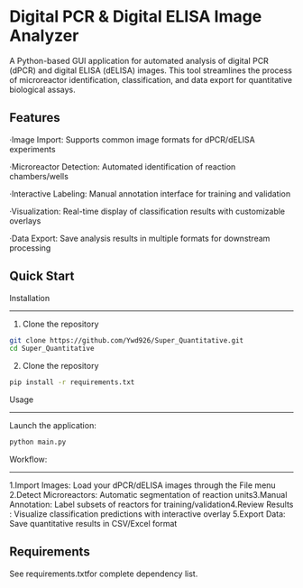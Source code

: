 Digital PCR & Digital ELISA Image Analyzer
=========
A Python-based GUI application for automated analysis of digital PCR (dPCR) and digital ELISA (dELISA) images. This tool streamlines the process of microreactor identification, classification, and data export for quantitative biological assays.

Features
---------
·Image Import​​: Supports common image formats for dPCR/dELISA experiments

·Microreactor Detection​​: Automated identification of reaction chambers/wells

·Interactive Labeling​​: Manual annotation interface for training and validation

·Visualization​​: Real-time display of classification results with customizable overlays

·​​Data Export​​: Save analysis results in multiple formats for downstream processing

Quick Start
---------

Installation
*********
1. Clone the repository
```Bash
git clone https://github.com/Ywd926/Super_Quantitative.git
cd Super_Quantitative
```
2. Clone the repository
```Bash
pip install -r requirements.txt
```

Usage
*********
Launch the application:
```Bash
python main.py
```

Workflow:
*********
​​1.Import Images​​: Load your dPCR/dELISA images through the File menu
​​2.Detect Microreactors​​: Automatic segmentation of reaction units
​​3.Manual Annotation​​: Label subsets of reactors for training/validation
​​4.Review Results​​: Visualize classification predictions with interactive overlay
​​5.Export Data​​: Save quantitative results in CSV/Excel format

Requirements
---------
See requirements.txtfor complete dependency list.


